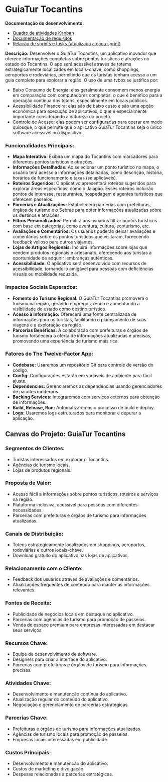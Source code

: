 # GuiaTur Tocantins

**Documentação do desenvolvimento:**
  - [Quadro de atividades Kanban](https://trello.com/b/z1z1tB6q/guiatur-tocantins)
  - [Documentação de requisitos](requirements.md)
  - [Relação de sprints e tasks (atualizada a cada sprint)](tasks.md)


**Descrição:**
Desenvolver o GuiaTur Tocantins, um aplicativo inovador que oferece informações completas sobre pontos turísticos e atrações no estado do Tocantins. O app será acessível através de totems estrategicamente localizados em locais-chave, como shoppings, aeroportos e rodoviárias, permitindo que os turistas tenham acesso a um guia completo para explorar a região.
O uso de uma tvbox se justifica por:
- Baixo Consumo de Energia: elas geralmente consomem menos energia em comparação com computadores completos, o que é benéfico para a operação contínua dos totens, especialmente em locais públicos.
- Acessibilidade Financeira: elas são de baixo custo e são uma opção econômica para execução de aplicativos, o que é especialmente importante considerando a natureza do projeto.
- Controle de Acesso: elas podem ser configuradas para operar em modo quiosque, o que permite que o aplicativo GuiaTur Tocantins seja o único software acessível no dispositivo.

### Funcionalidades Principais:

- **Mapa Interativo:** Exibirá um mapa do Tocantins com marcadores para diferentes pontos turísticos e atrações.
- **Informações Detalhadas:** Ao selecionar um ponto turístico no mapa, o usuário terá acesso a informações detalhadas, como descrição, história, horários de funcionamento e taxas (se aplicáveis).
- **Roteiros Sugeridos:** O aplicativo apresentará roteiros sugeridos para explorar áreas específicas, como o Jalapão. Esses roteiros incluirão pontos de interesse, restaurantes, hospedagem e agentes turísticos que oferecem passeios.
- **Parcerias e Atualizações:** Estabelecerá parcerias com prefeituras, órgãos de turismo e o Sebrae para obter informações atualizadas sobre os destinos e atrações.
- **Filtros Personalizados:** Permitirá aos usuários filtrar pontos turísticos com base em categorias, como aventura, cultura, ecoturismo, etc.
- **Avaliações e Comentários:** Os usuários poderão deixar avaliações e comentários sobre os pontos turísticos que visitaram, fornecendo feedback valioso para outros viajantes.
- **Lojas de Artigos Regionais:** Incluirá informações sobre lojas que vendem produtos regionais e artesanato, oferecendo aos turistas a oportunidade de adquirir lembranças autênticas.
- **Acessibilidade:** O aplicativo será desenvolvido com recursos de acessibilidade, tornando-o amigável para pessoas com deficiências visuais ou mobilidade reduzida.

### Impactos Sociais Esperados:

- **Fomento do Turismo Regional:** O GuiaTur Tocantins promoverá o turismo na região, gerando empregos, renda e aumentando a visibilidade do estado como destino turístico.
- **Acesso à Informação:** Oferecerá uma fonte centralizada de informações para os turistas, facilitando o planejamento de suas viagens e a exploração da região.
- **Parcerias Benéficas:** A colaboração com prefeituras e órgãos de turismo fortalecerá a oferta de informações atualizadas e precisas, promovendo uma experiência de turismo mais rica.

### Fatores do The Twelve-Factor App:

- **Codebase:** Usaremos um repositório Git para controle de versão do código.
- **Config:** Configurações estarão em variáveis de ambiente para fácil ajuste.
- **Dependencies:** Gerenciaremos as dependências usando gerenciadores de pacotes modernos.
- **Backing Services:** Integraremos com serviços externos para obtenção de informações.
- **Build, Release, Run:** Automatizaremos o processo de build e deploy.
- **Logs:** Usaremos logs estruturados para monitorar e depurar a aplicação.

## Canvas do Projeto: GuiaTur Tocantins

### Segmentos de Clientes:

- Turistas interessados em explorar o Tocantins.
- Agências de turismo locais.
- Lojas de produtos regionais.

### Proposta de Valor:

- Acesso fácil a informações sobre pontos turísticos, roteiros e serviços na região.
- Plataforma inclusiva, acessível para pessoas com diferentes necessidades.
- Parcerias com prefeituras e órgãos de turismo para informações atualizadas.

### Canais de Distribuição:

- Totens estrategicamente localizados em shoppings, aeroportos, rodoviárias e outros locais-chave.
- Download gratuito do aplicativo nas lojas de aplicativos.

### Relacionamento com o Cliente:

- Feedback dos usuários através de avaliações e comentários.
- Atualizações frequentes de conteúdo para manter as informações relevantes.

### Fontes de Receita:

- Publicidade de negócios locais em destaque no aplicativo.
- Parcerias com agências de turismo para promoção de passeios.
- Venda de espaço premium para empresas interessadas em destacar seus serviços.

### Recursos Chave:

- Equipe de desenvolvimento de software.
- Designers para criar a interface do aplicativo.
- Parcerias com prefeituras e órgãos de turismo para informações precisas.

### Atividades Chave:

- Desenvolvimento e manutenção contínua do aplicativo.
- Atualização regular do conteúdo do aplicativo.
- Negociação e gerenciamento de parcerias estratégicas.

### Parcerias Chave:

- Prefeituras e órgãos de turismo para informações atualizadas.
- Agências de turismo locais para promoção de passeios.
- Empresas locais interessadas em publicidade.

### Custos Principais:

- Desenvolvimento e manutenção do aplicativo.
- Custos de marketing e divulgação.
- Despesas relacionadas a parcerias estratégicas.

